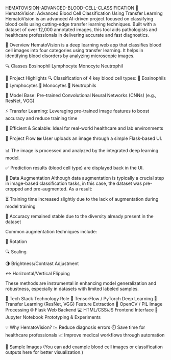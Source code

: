 HEMATOVISION-ADVANCED-BLOOD-CELL-CLASSIFICATION
🧬 HematoVision: Advanced Blood Cell Classification Using Transfer Learning HematoVision is an advanced AI-driven project focused on classifying blood cells using cutting-edge transfer learning techniques. Built with a dataset of over 12,000 annotated images, this tool aids pathologists and healthcare professionals in delivering accurate and fast diagnostics.

🧠 Overview HematoVision is a deep learning web app that classifies blood cell images into four categories using transfer learning. It helps in identifying blood disorders by analyzing microscopic images.

🔍 Classes Eosinophil Lymphocyte Monocyte Neutrophil

📌 Project Highlights 🔍 Classification of 4 key blood cell types: 🧪 Eosinophils 🧫 Lymphocytes 🧬 Monocytes 🧠 Neutrophils

🤖 Model Base: Pre-trained Convolutional Neural Networks (CNNs) (e.g., ResNet, VGG)

⚡ Transfer Learning: Leveraging pre-trained image features to boost accuracy and reduce training time

🧠 Efficient & Scalable: Ideal for real-world healthcare and lab environments

🧭 Project Flow 🖼️ User uploads an image through a simple Flask-based UI.

📊 The image is processed and analyzed by the integrated deep learning model.

✅ Prediction results (blood cell type) are displayed back in the UI.

🧪 Data Augmentation Although data augmentation is typically a crucial step in image-based classification tasks, in this case, the dataset was pre-cropped and pre-augmented. As a result:

⏳ Training time increased slightly due to the lack of augmentation during model training

🎯 Accuracy remained stable due to the diversity already present in the dataset

Common augmentation techniques include:

🔄 Rotation

🔍 Scaling

🌗 Brightness/Contrast Adjustment

↔️ Horizontal/Vertical Flipping

These methods are instrumental in enhancing model generalization and robustness, especially in datasets with limited labeled samples.

🚀 Tech Stack Technology Role 🧠 TensorFlow / PyTorch Deep Learning 🔄 Transfer Learning (ResNet, VGG) Feature Extraction 🧪 OpenCV / PIL Image Processing 🌐 Flask Web Backend 💻 HTML/CSS/JS Frontend Interface 🧾 Jupyter Notebook Prototyping & Experiments

💡 Why HematoVision? 📉 Reduce diagnosis errors ⏱️ Save time for healthcare professionals 📈 Improve medical workflows through automation

📸 Sample Images (You can add example blood cell images or classification outputs here for better visualization.)
